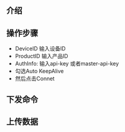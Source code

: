 

## 介绍



## 操作步骤

- DeviceID 输入设备ID
- ProductID 输入产品ID
- AuthInfo: 输入api-key 或者master-api-key
- 勾选Auto KeepAlive
- 然后点击Connet



## 下发命令



## 上传数据

